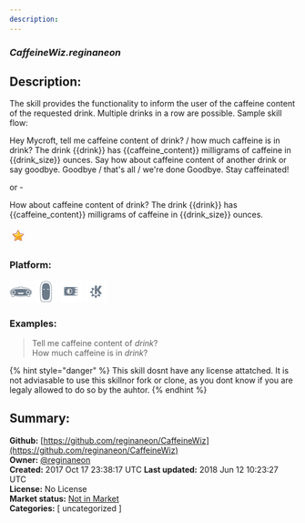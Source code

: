 ```yaml
---
description: 
---
```


### _CaffeineWiz.reginaneon_  
## Description:  
The skill provides the functionality to inform the user of the caffeine content of the requested
drink. Multiple drinks in a row are possible.
Sample skill flow:

Hey Mycroft, tell me caffeine content of drink? / how much caffeine is in drink?
The drink {{drink}} has {{caffeine_content}} milligrams of caffeine in {{drink_size}} ounces.
Say how about caffeine content of another drink or say goodbye.
Goodbye / that's all / we're done
Goodbye. Stay caffeinated!

or -

How about caffeine content of drink?
The drink {{drink}} has {{caffeine_content}} milligrams of caffeine in {{drink_size}} ounces.
  
![](../.gitbook/assets/star.png)  
  
### Platform:  
 ![Mark I](../.gitbook/assets/mark-1-icon.png)  ![Mark II](../.gitbook/assets/mark-2-icon.png)  ![Picroft](../.gitbook/assets/picroft-icon.png)  ![plasmoid](../.gitbook/assets/kde.png)   
### Examples:  
> Tell me caffeine content of *drink*?  
> How much caffeine is in *drink*?  
  
{% hint style="danger" %}
This skill dosnt have any license attatched. It is not adviasable to use this skillnor fork or clone, as you dont know if you are legaly allowed to do so by the auhtor.
{% endhint %}
  
## Summary:  
**Github:** [https://github.com/reginaneon/CaffeineWiz](https://github.com/reginaneon/CaffeineWiz)  
**Owner:** [@reginaneon](https://github.com/reginaneon)  
**Created:** 2017 Oct 17 23:38:17 UTC  **Last updated:** 2018 Jun 12 10:23:27 UTC  
**License:** No License  
**Market status:** [Not in Market](https://market.mycroft.ai/skill/)  
**Categories:** [ uncategorized ]   
